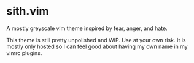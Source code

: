 # sith.vim
A mostly greyscale vim theme inspired by fear, anger, and hate.

This theme is still pretty unpolished and WIP. Use at your own risk.
It is mostly only hosted so I can feel good about having my own name in my vimrc plugins.
